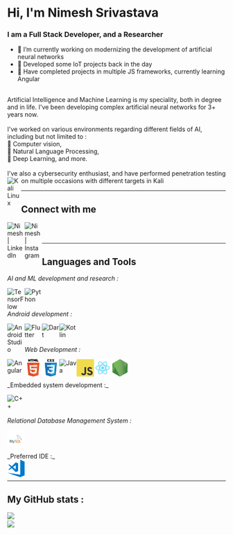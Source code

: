 # Hi, I'm Nimesh Srivastava

### I am a Full Stack Developer, and a Researcher
- 🔭 I’m currently working on modernizing the development of artificial neural networks
- 🦖 Developed some IoT projects back in the day
- 🌱 Have completed projects in multiple JS frameworks, currently learning Angular

<br />
Artificial Intelligence and Machine Learning is my speciality, both in degree and in life. I've been developing complex artificial neural networks for 3+ years now.  <br />
<br />
I've worked on various environments regarding different fields of AI, including but not limited to :<br />
      🥇 Computer vision,<br />
      🥈 Natural Language Processing,<br />
      🥉 Deep Learning, and more.

<br />
<br />
I've also a cybersecurity enthusiast, and have performed penetration testing on multiple occasions with different targets in Kali<img align="left" alt="Kali Linux" width="32px" src="https://img.icons8.com/color/2x/kali-linux.png" />

<br />

***

## Connect with me

[<img align="left" alt="Nimesh | LinkedIn" width="40px" src="https://img.icons8.com/fluent/72/linkedin.png" />](https://www.linkedin.com/in/nimesh-srivastava-927b56129)
[<img align="left" alt="Nimesh | Instagram" width="40px" src="https://img.icons8.com/fluent/72/instagram-new.png" />](https://www.instagram.com/nimesh_srivastava/)

<br />
<br />

***

## Languages and Tools

_AI and ML development and research :_ <br />

<img align="left" alt="TensorFlow" width="40px" src="https://img.icons8.com/color/2x/tensorflow.png" /> <img align="left" alt="Python" width="40px" src="https://img.icons8.com/color/72/python.png" /> <br /> <br />
<br /> _Android development :_ <br />

<img align="left" alt="Android Studio" width="40px" src="https://img.icons8.com/plasticine/72/android-os.png" /> <img align="left" alt="Flutter" width="40px" src="https://img.icons8.com/color/72/flutter.png" />
<img align="left" alt="Dart" width="40px" src="https://img.icons8.com/color/2x/dart.png" />
<img align="left" alt="Kotlin" width="40px" src="https://img.icons8.com/color/72/kotlin.png" /> <br /> <br />
<br /> _Web Development :_ <br />

<img align="left" alt="Angular" width="40px" src="https://img.icons8.com/color/72/angularjs.png" />
<img align="left" alt="HTML5" width="40px" src="https://raw.githubusercontent.com/github/explore/80688e429a7d4ef2fca1e82350fe8e3517d3494d/topics/html/html.png" />
<img align="left" alt="CSS" width="40px" src="https://raw.githubusercontent.com/github/explore/80688e429a7d4ef2fca1e82350fe8e3517d3494d/topics/css/css.png" />
<img align="left" alt="Java" width="40px" src="https://img.icons8.com/color/72/java-coffee-cup-logo.png" />
<img align="left" alt="JavaScript" width="40px" src="https://raw.githubusercontent.com/github/explore/80688e429a7d4ef2fca1e82350fe8e3517d3494d/topics/javascript/javascript.png" />
<img align="left" alt="React" width="40px" src="https://raw.githubusercontent.com/github/explore/80688e429a7d4ef2fca1e82350fe8e3517d3494d/topics/react/react.png" />
<img align="left" alt="Node.js" width="40px" src="https://raw.githubusercontent.com/github/explore/80688e429a7d4ef2fca1e82350fe8e3517d3494d/topics/nodejs/nodejs.png" /> <br /> <br />
<br /> _Embedded system development :_ <br />

<img align="left" alt="C++" width="40px" src="https://img.icons8.com/color/72/c-plus-plus-logo.png" /> <br /> <br />
<br /> _Relational Database Management System :_ <br />

<img align="left" alt="MySQL" width="40px" src="https://raw.githubusercontent.com/github/explore/80688e429a7d4ef2fca1e82350fe8e3517d3494d/topics/mysql/mysql.png" />
<br /> <br />
<br /> _Preferred IDE :_ <br />

<img align="left" alt="Visual Studio Code" width="40px" src="https://raw.githubusercontent.com/github/explore/80688e429a7d4ef2fca1e82350fe8e3517d3494d/topics/visual-studio-code/visual-studio-code.png" />

<br />
<br />

***

## My GitHub stats :

<img align="centre" src="https://github-readme-stats.vercel.app/api?username=Nimesh-Srivastava&count_private=true&show_icons=true&theme=dark&hide_title=true" />

<br />

<img align="centre" src="https://github-readme-stats.vercel.app/api/top-langs/?username=Nimesh-Srivastava&layout=compact" />

